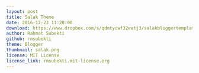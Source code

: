 ```yaml
---
layout: post
title: Salak Theme
date: 2016-12-23 11:20:00
download: https://www.dropbox.com/s/qdmtycwf32eatj3/salakbloggertemplate.zip?dl=0
author: Rahmat Subekti
github: rmsubekti
theme: Blogger
thumbnail: salak.png
license: MIT License
license_link: rmsubekti.mit-license.org
---
```

